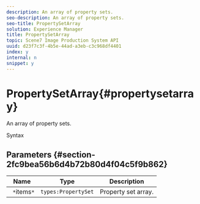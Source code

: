 ```yaml
---
description: An array of property sets.
seo-description: An array of property sets.
seo-title: PropertySetArray
solution: Experience Manager
title: PropertySetArray
topic: Scene7 Image Production System API
uuid: d23f7c3f-4b5e-44ad-a3eb-c3c968df4401
index: y
internal: n
snippet: y
---
```


# PropertySetArray{#propertysetarray}

An array of property sets.

 Syntax 

## Parameters {#section-2fc9bea56b6d4b72b80d4f04c5f9b862}

|  Name  | Type  | Description  |
|---|---|---|
|  ` *`items`*`  | `types:PropertySet`  | Property set array.  |

